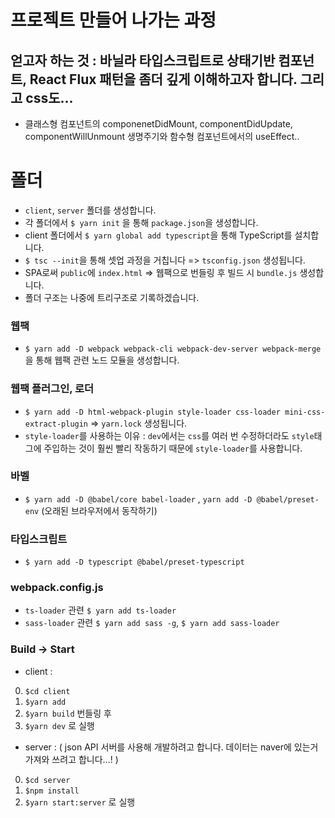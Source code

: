 # 프로젝트 만들어 나가는 과정

## 얻고자 하는 것 : 바닐라 타입스크립트로 상태기반 컴포넌트, React Flux 패턴을 좀더 깊게 이해하고자 합니다. 그리고 css도...

- 클래스형 컴포넌트의 componenetDidMount, componentDidUpdate, componentWillUnmount 생명주기와 함수형 컴포넌트에서의 useEffect..

# 폴더

- `client`, `server` 폴더를 생성합니다.
- 각 폴더에서 `$ yarn init` 을 통해 `package.json`을 생성합니다.
- client 폴더에서 `$ yarn global add typescript`을 통해 TypeScript를 설치합니다.
- `$ tsc --init`을 통해 셋업 과정을 거칩니다 => `tsconfig.json` 생성됩니다.
-  SPA로써 `public`에 `index.html` => 웹팩으로 번들링 후 빌드 시 `bundle.js` 생성합니다.
-  폴더 구조는 나중에 트리구조로 기록하겠습니다.


### 웹팩 
- `$ yarn add -D webpack webpack-cli webpack-dev-server webpack-merge`을 통해 웹팩 관련 노드 모듈을 생성합니다.
### 웹팩 플러그인, 로더 
- `$ yarn add -D html-webpack-plugin style-loader css-loader mini-css-extract-plugin` => `yarn.lock` 생성됩니다.
- `style-loader`를 사용하는 이유 : `dev`에서는 `css`를 여러 번 수정하더라도 `style`태그에 주입하는 것이 훨씬 빨리 작동하기 때문에 `style-loader`를 사용합니다.
### 바벨
- `$ yarn add -D @babel/core babel-loader` , `yarn add -D @babel/preset-env` (오래된 브라우저에서 동작하기)
### 타입스크립트
- `$ yarn add -D typescript @babel/preset-typescript`

### webpack.config.js 

- `ts-loader` 관련 `$ yarn add ts-loader`
- `sass-loader` 관련 `$ yarn add sass -g`, `$ yarn add sass-loader` 



### Build -> Start
- client : 
0. `$cd client` 
1. `$yarn add` 
2. `$yarn build` 번들링 후 
3. `$yarn dev` 로 실행

- server : ( json API 서버를 사용해 개발하려고 합니다. 데이터는 naver에 있는거 가져와 쓰려고 합니다...! )
0. `$cd server`
1. `$npm install` 
2. `$yarn start:server` 로 실행
